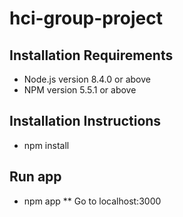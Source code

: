 # hci-group-project

## Installation Requirements
* Node.js version 8.4.0 or above
* NPM version 5.5.1 or above

## Installation Instructions
* npm install 

## Run app
* npm app
** Go to localhost:3000
